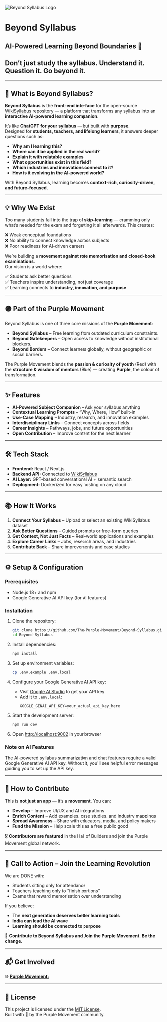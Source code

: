 ![Beyond Syllabus Logo](https://purple-movement.com/assets/logo_pm-Bx55hodj.png)

# Beyond Syllabus 
## AI-Powered Learning Beyond Boundaries 🌟

## Don’t just study the syllabus. Understand it. Question it. Go beyond it.
---
## 🚀 What is Beyond Syllabus?

**Beyond Syllabus** is the **front-end interface** for the open-source [WikiSyllabus](https://github.com/The-Purple-Movement/WikiSyllabus) repository — a platform that transforms any syllabus into an **interactive AI-powered learning companion**.

It’s like **ChatGPT for your syllabus** — but built with **purpose**.  
Designed for **students, teachers, and lifelong learners**, it answers deeper questions such as:

- **Why am I learning this?**
- **Where can it be applied in the real world?**
- **Explain it with relatable examples.**
- **What opportunities exist in this field?**
- **Which industries and innovations connect to it?**
- **How is it evolving in the AI-powered world?**

With Beyond Syllabus, learning becomes **context-rich, curiosity-driven, and future-focused**.

---

## 💡 Why We Exist

Too many students fall into the trap of **skip-learning** — cramming only what’s needed for the exam and forgetting it all afterwards. This creates:

❌ Weak conceptual foundations  
❌ No ability to connect knowledge across subjects  
❌ Poor readiness for AI-driven careers  

We’re building a **movement against rote memorisation and closed-book examinations**.  
Our vision is a world where:

✅ Students ask better questions  
✅ Teachers inspire understanding, not just coverage  
✅ Learning connects to **industry, innovation, and purpose**  

---

## 🟣 Part of the Purple Movement

Beyond Syllabus is one of three core missions of the **Purple Movement**:  
- **Beyond Syllabus** – Free learning from outdated curriculum constraints.  
- **Beyond Gatekeepers** – Open access to knowledge without institutional blockers.  
- **Beyond Borders** – Connect learners globally, without geographic or social barriers.  

The Purple Movement blends the **passion & curiosity of youth** (Red) with the **structure & wisdom of mentors** (Blue) — creating **Purple**, the colour of transformation.

---

## ✨ Features

- **AI-Powered Subject Companion** – Ask your syllabus anything  
- **Contextual Learning Prompts** – “Why, Where, How” built-in  
- **Use-Case Mapping** – Industry, research, and innovation examples  
- **Interdisciplinary Links** – Connect concepts across fields  
- **Career Insights** – Pathways, jobs, and future opportunities  
- **Open Contribution** – Improve content for the next learner  

---

## 🛠 Tech Stack

- **Frontend:** React / Next.js  
- **Backend API:** Connected to [WikiSyllabus](https://github.com/The-Purple-Movement/WikiSyllabus)  
- **AI Layer:** GPT-based conversational AI + semantic search  
- **Deployment:** Dockerized for easy hosting on any cloud  

---

## 📚 How It Works

1. **Connect Your Syllabus** – Upload or select an existing WikiSyllabus dataset  
2. **Ask Better Questions** – Guided prompts or free-form queries  
3. **Get Context, Not Just Facts** – Real-world applications and examples  
4. **Explore Career Links** – Jobs, research areas, and industries  
5. **Contribute Back** – Share improvements and case studies  

---

## ⚙️ Setup & Configuration

### Prerequisites
- Node.js 18+ and npm
- Google Generative AI API key (for AI features)

### Installation
1. Clone the repository:
   ```bash
   git clone https://github.com/The-Purple-Movement/Beyond-Syllabus.git
   cd Beyond-Syllabus
   ```

2. Install dependencies:
   ```bash
   npm install
   ```

3. Set up environment variables:
   ```bash
   cp .env.example .env.local
   ```

4. Configure your Google Generative AI API key:
   - Visit [Google AI Studio](https://makersuite.google.com/app/apikey) to get your API key
   - Add it to `.env.local`:
     ```
     GOOGLE_GENAI_API_KEY=your_actual_api_key_here
     ```

5. Start the development server:
   ```bash
   npm run dev
   ```

6. Open [http://localhost:9002](http://localhost:9002) in your browser

### Note on AI Features
The AI-powered syllabus summarization and chat features require a valid Google Generative AI API key. Without it, you'll see helpful error messages guiding you to set up the API key.

---

## 🤝 How to Contribute

This is **not just an app** — it’s a **movement**. You can:  
- **Develop** – Improve UI/UX and AI integrations  
- **Enrich Content** – Add examples, case studies, and industry mappings  
- **Spread Awareness** – Share with educators, media, and policy makers  
- **Fund the Mission** – Help scale this as a free public good  

🎖 **Contributors are featured** in the Hall of Builders and join the Purple Movement global network.

---

## 📣 Call to Action – Join the Learning Revolution

We are DONE with:
- Students sitting only for attendance  
- Teachers teaching only to “finish portions”  
- Exams that reward memorisation over understanding  

If you believe:
- The **next generation deserves better learning tools**  
- **India can lead the AI wave**  
- **Learning should be connected to purpose**  

💜 **Contribute to Beyond Syllabus and Join the Purple Movement. Be the change.**

---

## 📬 Get Involved

 
🌐  [**Purple Movement:**](https://purple-movement.com/)

---

## 📜 License

This project is licensed under the [MIT License](LICENSE).  
Built with 💜 by the Purple Movement community.
